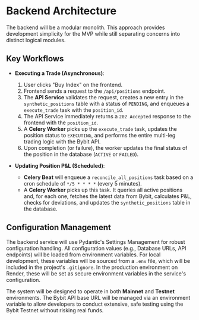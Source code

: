 # Backend Architecture

The backend will be a modular monolith. This approach provides development simplicity for the MVP while still separating concerns into distinct logical modules.

## Key Workflows

-   **Executing a Trade (Asynchronous)**:
    1.  User clicks "Buy Index" on the frontend.
    2.  Frontend sends a request to the `/api/positions` endpoint.
    3.  The **API Service** validates the request, creates a new entry in the `synthetic_positions` table with a status of `PENDING`, and enqueues a `execute_trade` task with the `position_id`.
    4.  The API Service immediately returns a `202 Accepted` response to the frontend with the `position_id`.
    5.  A **Celery Worker** picks up the `execute_trade` task, updates the position status to `EXECUTING`, and performs the entire multi-leg trading logic with the Bybit API.
    6.  Upon completion (or failure), the worker updates the final status of the position in the database (`ACTIVE` or `FAILED`).

-   **Updating Position P&L (Scheduled)**:
    - **Celery Beat** will enqueue a `reconcile_all_positions` task based on a cron schedule of `*/5 * * * *` (every 5 minutes).
    - A **Celery Worker** picks up this task. It queries all active positions and, for each one, fetches the latest data from Bybit, calculates P&L, checks for deviations, and updates the `synthetic_positions` table in the database.

## Configuration Management

The backend service will use Pydantic's Settings Management for robust configuration handling. All configuration values (e.g., Database URLs, API endpoints) will be loaded from environment variables. For local development, these variables will be sourced from a `.env` file, which will be included in the project's `.gitignore`. In the production environment on Render, these will be set as secure environment variables in the service's configuration.

The system will be designed to operate in both **Mainnet** and **Testnet** environments. The Bybit API base URL will be managed via an environment variable to allow developers to conduct extensive, safe testing using the Bybit Testnet without risking real funds. 